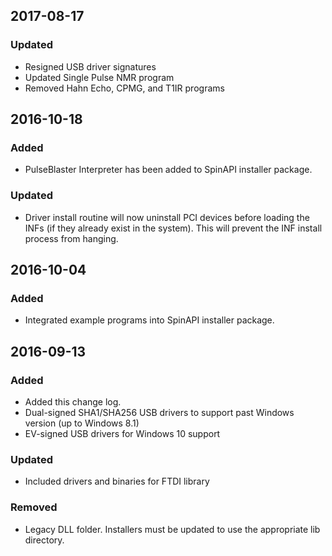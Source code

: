 ## 2017-08-17
### Updated
- Resigned USB driver signatures
- Updated Single Pulse NMR program
- Removed Hahn Echo, CPMG, and T1IR programs

## 2016-10-18
### Added
- PulseBlaster Interpreter has been added to SpinAPI installer package.

### Updated
- Driver install routine will now uninstall PCI devices before loading the INFs (if they already exist in the system). This will prevent the INF install process from hanging.

## 2016-10-04
### Added
- Integrated example programs into SpinAPI installer package.

## 2016-09-13
### Added
- Added this change log.
- Dual-signed SHA1/SHA256 USB drivers to support past Windows version (up to Windows 8.1)
- EV-signed USB drivers for Windows 10 support

### Updated
- Included drivers and binaries for FTDI library

### Removed
- Legacy DLL folder. Installers must be updated to use the appropriate lib directory.
